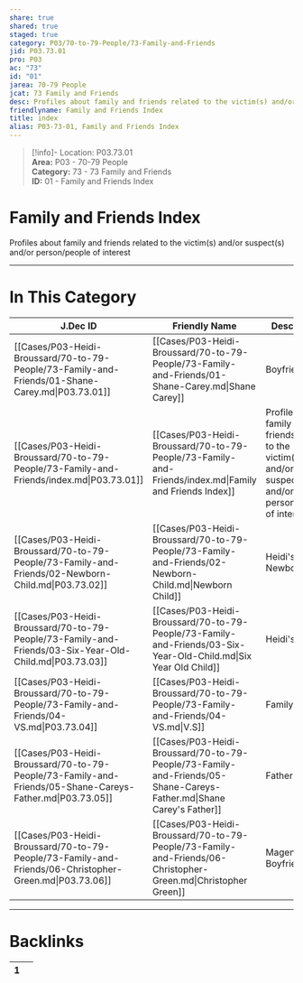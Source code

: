 ```yaml
---  
share: true  
shared: true  
staged: true  
category: P03/70-to-79-People/73-Family-and-Friends  
jid: P03.73.01  
pro: P03  
ac: "73"  
id: "01"  
jarea: 70-79 People  
jcat: 73 Family and Friends  
desc: Profiles about family and friends related to the victim(s) and/or suspect(s) and/or person/people of interest.  
friendlyname: Family and Friends Index  
title: index  
alias: P03-73-01, Family and Friends Index  
---  
```

  
>[!info]- Location: P03.73.01  
>**Area:** P03 - 70-79 People  
>**Category:** 73 - 73 Family and Friends  
>**ID:** 01 - Family and Friends Index  
  
# Family and Friends Index  
  
Profiles about family and friends related to the victim(s) and/or suspect(s) and/or person/people of interest  
   
  
  
---  
# In This Category  
  
| J.Dec ID                                                                                                 | Friendly Name                                                                                                       | Description                                                                                                    |  
| -------------------------------------------------------------------------------------------------------- | ------------------------------------------------------------------------------------------------------------------- | -------------------------------------------------------------------------------------------------------------- |  
| [[Cases/P03-Heidi-Broussard/70-to-79-People/73-Family-and-Friends/01-Shane-Carey.md\|P03.73.01]]         | [[Cases/P03-Heidi-Broussard/70-to-79-People/73-Family-and-Friends/01-Shane-Carey.md\|Shane Carey]]                  | Boyfriend                                                                                                      |  
| [[Cases/P03-Heidi-Broussard/70-to-79-People/73-Family-and-Friends/index.md\|P03.73.01]]                  | [[Cases/P03-Heidi-Broussard/70-to-79-People/73-Family-and-Friends/index.md\|Family and Friends Index]]              | Profiles about family and friends related to the victim(s) and/or suspect(s) and/or person/people of interest. |  
| [[Cases/P03-Heidi-Broussard/70-to-79-People/73-Family-and-Friends/02-Newborn-Child.md\|P03.73.02]]       | [[Cases/P03-Heidi-Broussard/70-to-79-People/73-Family-and-Friends/02-Newborn-Child.md\|Newborn Child]]              | Heidi's Newborn                                                                                                |  
| [[Cases/P03-Heidi-Broussard/70-to-79-People/73-Family-and-Friends/03-Six-Year-Old-Child.md\|P03.73.03]]  | [[Cases/P03-Heidi-Broussard/70-to-79-People/73-Family-and-Friends/03-Six-Year-Old-Child.md\|Six Year Old Child]]    | Heidi's Child                                                                                                  |  
| [[Cases/P03-Heidi-Broussard/70-to-79-People/73-Family-and-Friends/04-VS.md\|P03.73.04]]                  | [[Cases/P03-Heidi-Broussard/70-to-79-People/73-Family-and-Friends/04-VS.md\|V.S]]                                   | Family Friend                                                                                                  |  
| [[Cases/P03-Heidi-Broussard/70-to-79-People/73-Family-and-Friends/05-Shane-Careys-Father.md\|P03.73.05]] | [[Cases/P03-Heidi-Broussard/70-to-79-People/73-Family-and-Friends/05-Shane-Careys-Father.md\|Shane Carey's Father]] | Father                                                                                                         |  
| [[Cases/P03-Heidi-Broussard/70-to-79-People/73-Family-and-Friends/06-Christopher-Green.md\|P03.73.06]]   | [[Cases/P03-Heidi-Broussard/70-to-79-People/73-Family-and-Friends/06-Christopher-Green.md\|Christopher Green]]      | Magen's Boyfriend                                                                                              |  
  
  
---  
# Backlinks  
<div><table class="dataview table-view-table"><thead class="table-view-thead"><tr class="table-view-tr-header"><th class="table-view-th"><span></span><span class="dataview small-text">1</span></th><th class="table-view-th"><span></span></th></tr></thead><tbody class="table-view-tbody"></tbody></table></div>